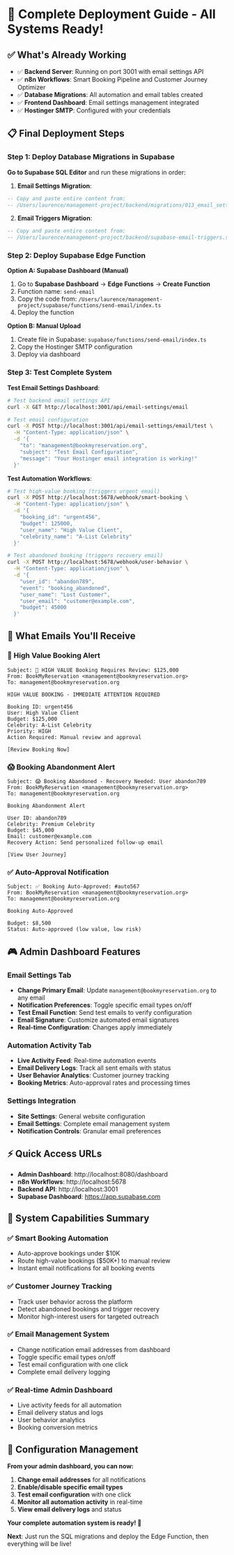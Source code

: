 # 🚀 Complete Deployment Guide - All Systems Ready!

## ✅ What's Already Working
- ✅ **Backend Server**: Running on port 3001 with email settings API
- ✅ **n8n Workflows**: Smart Booking Pipeline and Customer Journey Optimizer
- ✅ **Database Migrations**: All automation and email tables created
- ✅ **Frontend Dashboard**: Email settings management integrated
- ✅ **Hostinger SMTP**: Configured with your credentials

## 📋 Final Deployment Steps

### Step 1: Deploy Database Migrations in Supabase

**Go to Supabase SQL Editor** and run these migrations in order:

1. **Email Settings Migration**:
```sql
-- Copy and paste entire content from:
-- /Users/laurence/management-project/backend/migrations/013_email_settings.sql
```

2. **Email Triggers Migration**:
```sql
-- Copy and paste entire content from:
-- /Users/laurence/management-project/backend/supabase-email-triggers.sql
```

### Step 2: Deploy Supabase Edge Function

**Option A: Supabase Dashboard (Manual)**
1. Go to **Supabase Dashboard** → **Edge Functions** → **Create Function**
2. Function name: `send-email`
3. Copy the code from: `/Users/laurence/management-project/supabase/functions/send-email/index.ts`
4. Deploy the function

**Option B: Manual Upload**
1. Create file in Supabase: `supabase/functions/send-email/index.ts`
2. Copy the Hostinger SMTP configuration
3. Deploy via dashboard

### Step 3: Test Complete System

**Test Email Settings Dashboard**:
```bash
# Test backend email settings API
curl -X GET http://localhost:3001/api/email-settings/email

# Test email configuration
curl -X POST http://localhost:3001/api/email-settings/email/test \
  -H "Content-Type: application/json" \
  -d '{
    "to": "management@bookmyreservation.org",
    "subject": "Test Email Configuration",
    "message": "Your Hostinger email integration is working!"
  }'
```

**Test Automation Workflows**:
```bash
# Test high-value booking (triggers urgent email)
curl -X POST http://localhost:5678/webhook/smart-booking \
  -H "Content-Type: application/json" \
  -d '{
    "booking_id": "urgent456",
    "budget": 125000,
    "user_name": "High Value Client",
    "celebrity_name": "A-List Celebrity"
  }'

# Test abandoned booking (triggers recovery email)
curl -X POST http://localhost:5678/webhook/user-behavior \
  -H "Content-Type: application/json" \
  -d '{
    "user_id": "abandon789",
    "event": "booking_abandoned",
    "user_name": "Lost Customer",
    "user_email": "customer@example.com",
    "budget": 45000
  }'
```

## 📧 What Emails You'll Receive

### 🚨 High Value Booking Alert
```
Subject: 🚨 HIGH VALUE Booking Requires Review: $125,000
From: BookMyReservation <management@bookmyreservation.org>
To: management@bookmyreservation.org

HIGH VALUE BOOKING - IMMEDIATE ATTENTION REQUIRED

Booking ID: urgent456
User: High Value Client
Budget: $125,000
Celebrity: A-List Celebrity
Priority: HIGH
Action Required: Manual review and approval

[Review Booking Now]
```

### 😱 Booking Abandonment Alert
```
Subject: 😱 Booking Abandoned - Recovery Needed: User abandon789
From: BookMyReservation <management@bookmyreservation.org>
To: management@bookmyreservation.org

Booking Abandonment Alert

User ID: abandon789
Celebrity: Premium Celebrity
Budget: $45,000
Email: customer@example.com
Recovery Action: Send personalized follow-up email

[View User Journey]
```

### ✅ Auto-Approval Notification
```
Subject: ✅ Booking Auto-Approved: #auto567
From: BookMyReservation <management@bookmyreservation.org>
To: management@bookmyreservation.org

Booking Auto-Approved

Budget: $8,500
Status: Auto-approved (low value, low risk)
```

## 🎮 Admin Dashboard Features

### Email Settings Tab
- **Change Primary Email**: Update `management@bookmyreservation.org` to any email
- **Notification Preferences**: Toggle specific email types on/off
- **Test Email Function**: Send test emails to verify configuration
- **Email Signature**: Customize automated email signatures
- **Real-time Configuration**: Changes apply immediately

### Automation Activity Tab
- **Live Activity Feed**: Real-time automation events
- **Email Delivery Logs**: Track all sent emails with status
- **User Behavior Analytics**: Customer journey tracking
- **Booking Metrics**: Auto-approval rates and processing times

### Settings Integration
- **Site Settings**: General website configuration
- **Email Settings**: Complete email management system
- **Notification Controls**: Granular email preferences

## ⚡ Quick Access URLs

- **Admin Dashboard**: http://localhost:8080/dashboard
- **n8n Workflows**: http://localhost:5678
- **Backend API**: http://localhost:3001
- **Supabase Dashboard**: https://app.supabase.com

## 🎯 System Capabilities Summary

### ✅ Smart Booking Automation
- Auto-approve bookings under $10K
- Route high-value bookings ($50K+) to manual review
- Instant email notifications for all booking events

### ✅ Customer Journey Tracking
- Track user behavior across the platform
- Detect abandoned bookings and trigger recovery
- Monitor high-interest users for targeted outreach

### ✅ Email Management System
- Change notification email addresses from dashboard
- Toggle specific email types on/off
- Test email configuration with one click
- Complete email delivery logging

### ✅ Real-time Admin Dashboard
- Live activity feeds for all automation
- Email delivery status and logs
- User behavior analytics
- Booking conversion metrics

## 🔧 Configuration Management

**From your admin dashboard, you can now:**
1. **Change email addresses** for all notifications
2. **Enable/disable specific email types**
3. **Test email configuration** with one click
4. **Monitor all automation activity** in real-time
5. **View email delivery logs** and status

**Your complete automation system is ready! 🎉**

**Next**: Just run the SQL migrations and deploy the Edge Function, then everything will be live!